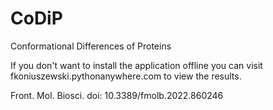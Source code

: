 # CoDiP
Conformational Differences of Proteins

If you don't want to install the application offline you can visit fkoniuszewski.pythonanywhere.com to view the results.

Front. Mol. Biosci. doi: 10.3389/fmolb.2022.860246
